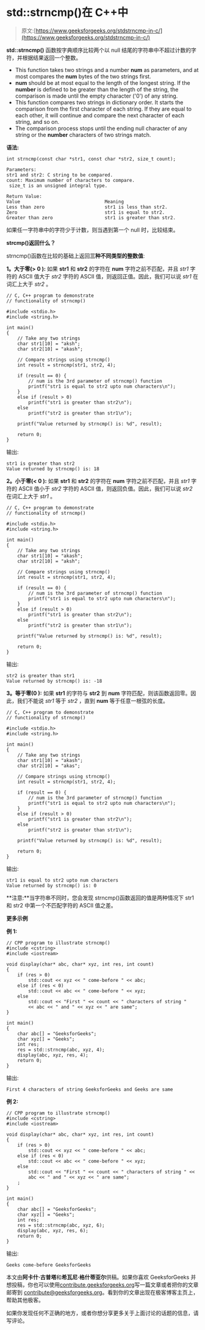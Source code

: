 # std::strncmp()在 C++中

> 原文:[https://www.geeksforgeeks.org/stdstrncmp-in-c/](https://www.geeksforgeeks.org/stdstrncmp-in-c/)

**std::strncmp()** 函数按字典顺序比较两个以 null 结尾的字符串中不超过计数的字符，并根据结果返回一个整数。

*   This function takes two strings and a number **num** as parameters, and at most compares the **num** bytes of the two strings first.
*   **num** should be at most equal to the length of the longest string. If the **number** is defined to be greater than the length of the string, the comparison is made until the empty character ('0') of any string.
*   This function compares two strings in dictionary order. It starts the comparison from the first character of each string. If they are equal to each other, it will continue and compare the next character of each string, and so on.
*   The comparison process stops until the ending null character of any string or the **number** characters of two strings match.

**语法:**

```
int strncmp(const char *str1, const char *str2, size_t count);

Parameters:
str1 and str2: C string to be compared.
count: Maximum number of characters to compare.
 size_t is an unsigned integral type.

Return Value: 
Value                               Meaning
Less than zero                      str1 is less than str2.
Zero                                str1 is equal to str2.
Greater than zero                   str1 is greater than str2.

```

如果任一字符串中的字符少于计数，则当遇到第一个 null 时，比较结束。

**strcmp()返回什么？**

strncmp()函数在比较的基础上返回**三种不同类型的整数值**:

**1。大于零(> 0 ):** 如果 **str1** 和 **str2** 的字符在 **num** 字符之前不匹配，并且 *str1* 字符的 ASCII 值大于 *str2* 字符的 ASCII 值，则返回正值。因此，我们可以说 *str1* 在词汇上大于 *str2* 。

```
// C, C++ program to demonstrate
// functionality of strncmp()

#include <stdio.h>
#include <string.h>

int main()
{
    // Take any two strings
    char str1[10] = "aksh";
    char str2[10] = "akash";

    // Compare strings using strncmp()
    int result = strncmp(str1, str2, 4);

    if (result == 0) {
        // num is the 3rd parameter of strncmp() function
        printf("str1 is equal to str2 upto num characters\n");
    }
    else if (result > 0)
        printf("str1 is greater than str2\n");
    else
        printf("str2 is greater than str1\n");

    printf("Value returned by strncmp() is: %d", result);

    return 0;
}
```

输出:

```
str1 is greater than str2
Value returned by strncmp() is: 18

```

**2。小于零(< 0 ):** 如果 **str1** 和 **str2** 的字符在 **num** 字符之前不匹配，并且 *str1* 字符的 ASCII 值小于 *str2* 字符的 ASCII 值，则返回负值。因此，我们可以说 *str2* 在词汇上大于 *str1* 。

```
// C, C++ program to demonstrate
// functionality of strncmp()

#include <stdio.h>
#include <string.h>

int main()
{
    // Take any two strings
    char str1[10] = "akash";
    char str2[10] = "aksh";

    // Compare strings using strncmp()
    int result = strncmp(str1, str2, 4);

    if (result == 0) {
        // num is the 3rd parameter of strncmp() function
        printf("str1 is equal to str2 upto num characters\n");
    }
    else if (result > 0)
        printf("str1 is greater than str2\n");
    else
        printf("str2 is greater than str1\n");

    printf("Value returned by strncmp() is: %d", result);

    return 0;
}
```

输出:

```
str2 is greater than str1
Value returned by strncmp() is: -18

```

**3。等于零(0 ):** 如果 **str1** 的字符与 **str2** 到 **num** 字符匹配，则该函数返回零。因此，我们不能说 *str1* 等于 *str2* ，直到 **num** 等于任意一根弦的长度。

```
// C, C++ program to demonstrate
// functionality of strncmp()

#include <stdio.h>
#include <string.h>

int main()
{
    // Take any two strings
    char str1[10] = "akash";
    char str2[10] = "akas";

    // Compare strings using strncmp()
    int result = strncmp(str1, str2, 4);

    if (result == 0) {
        // num is the 3rd parameter of strncmp() function
        printf("str1 is equal to str2 upto num characters\n");
    }
    else if (result > 0)
        printf("str1 is greater than str2\n");
    else
        printf("str2 is greater than str1\n");

    printf("Value returned by strncmp() is: %d", result);

    return 0;
}
```

输出:

```
str1 is equal to str2 upto num characters
Value returned by strncmp() is: 0

```

**注意:**当字符串不同时，您会发现 strncmp()函数返回的值是两种情况下 str1 和 str2 中第一个不匹配字符的 ASCII 值之差。

**更多示例**

**例 1:**

```
// CPP program to illustrate strncmp()
#include <cstring>
#include <iostream>

void display(char* abc, char* xyz, int res, int count)
{
    if (res > 0)
        std::cout << xyz << " come-before " << abc;
    else if (res < 0)
        std::cout << abc << " come-before " << xyz;
    else
        std::cout << "First " << count << " characters of string " 
        << abc << " and " << xyz << " are same";
}

int main()
{
    char abc[] = "GeeksforGeeks";
    char xyz[] = "Geeks";
    int res;
    res = std::strncmp(abc, xyz, 4);
    display(abc, xyz, res, 4);
    return 0;
}
```

输出:

```
First 4 characters of string GeeksforGeeks and Geeks are same

```

**例 2:**

```
// CPP program to illustrate strncmp()
#include <cstring>
#include <iostream>

void display(char* abc, char* xyz, int res, int count)
{
    if (res > 0)
        std::cout << xyz << " come-before " << abc;
    else if (res < 0)
        std::cout << abc << " come-before " << xyz;
    else
        std::cout << "First " << count << " characters of string " << 
        abc << " and " << xyz << " are same";
    ;
}

int main()
{
    char abc[] = "GeeksforGeeks";
    char xyz[] = "Geeks";
    int res;
    res = std::strncmp(abc, xyz, 6);
    display(abc, xyz, res, 6);
    return 0;
}
```

输出:

```
Geeks come-before GeeksforGeeks

```

本文由**阿卡什·古普塔**和**希瓦尼·格什蒂亚尔**供稿。如果你喜欢 GeeksforGeeks 并想投稿，你也可以使用[contribute.geeksforgeeks.org](http://www.contribute.geeksforgeeks.org)写一篇文章或者把你的文章邮寄到 contribute@geeksforgeeks.org。看到你的文章出现在极客博客主页上，帮助其他极客。

如果你发现任何不正确的地方，或者你想分享更多关于上面讨论的话题的信息，请写评论。
